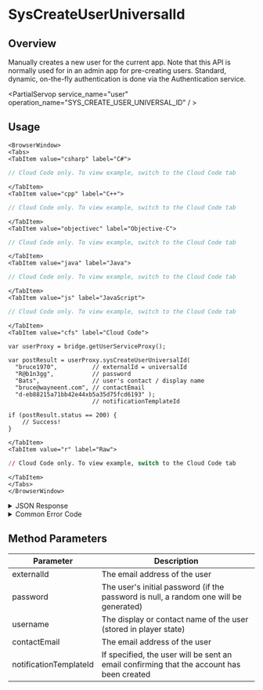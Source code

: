 # SysCreateUserUniversalId
## Overview
Manually creates a new user for the current app. Note that this API is normally used for in an admin app for pre-creating users. Standard, dynamic, on-the-fly authentication is done via the Authentication service.



<PartialServop service_name="user" operation_name="SYS_CREATE_USER_UNIVERSAL_ID" / >

## Usage

```mdx-code-block
<BrowserWindow>
<Tabs>
<TabItem value="csharp" label="C#">
```

```csharp
// Cloud Code only. To view example, switch to the Cloud Code tab
```

```mdx-code-block
</TabItem>
<TabItem value="cpp" label="C++">
```

```cpp
// Cloud Code only. To view example, switch to the Cloud Code tab
```

```mdx-code-block
</TabItem>
<TabItem value="objectivec" label="Objective-C">
```

```objectivec
// Cloud Code only. To view example, switch to the Cloud Code tab
```

```mdx-code-block
</TabItem>
<TabItem value="java" label="Java">
```

```java
// Cloud Code only. To view example, switch to the Cloud Code tab
```

```mdx-code-block
</TabItem>
<TabItem value="js" label="JavaScript">
```

```javascript
// Cloud Code only. To view example, switch to the Cloud Code tab
```

```mdx-code-block
</TabItem>
<TabItem value="cfs" label="Cloud Code">
```

```cfscript
var userProxy = bridge.getUserServiceProxy();

var postResult = userProxy.sysCreateUserUniversalId(
  "bruce1970",          // externalId = universalId
  "R@b1n3gg",           // password
  "Bats",               // user's contact / display name
  "bruce@wayneent.com", // contactEmail
  "d-eb88215a71bb42e44xb5a35d75fcd6193" );   
                        // notificationTemplateId

if (postResult.status == 200) {
    // Success!
}
```

```mdx-code-block
</TabItem>
<TabItem value="r" label="Raw">
```

```r
// Cloud Code only. To view example, switch to the Cloud Code tab
```

```mdx-code-block
</TabItem>
</Tabs>
</BrowserWindow>
```

<details>
<summary>JSON Response</summary>

```json
{
  "status": 200,
  "data": {
    "profileId": "0b53155b-1fc8-4916-xxxx-298379efc67a"
  }
}
```
</details>

<details>
<summary>Common Error Code</summary>

### Status Codes
Code | Name | Description
---- | ---- | -----------
550022 | INVALID_PASSWORD_CONTENT | The password doesn't meet the minimum password requirements.

</details>


## Method Parameters
Parameter | Description
--------- | -----------
externalId | The email address of the user
password | The user's initial password (if the password is null, a random one will be generated)
username | The display or contact name of the user (stored in player state)
contactEmail | The email address of the user
notificationTemplateId | If specified, the user will be sent an email confirming that the account has been created


